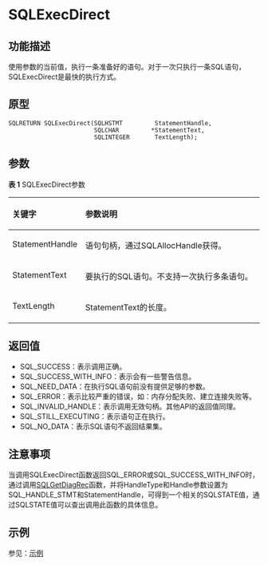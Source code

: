 # SQLExecDirect<a name="ZH-CN_TOPIC_0242371445"></a>

## 功能描述<a name="zh-cn_topic_0238272891_zh-cn_topic_0237120421_zh-cn_topic_0059778538_sa444edc74fad433d8d9beb6eec51f680"></a>

使用参数的当前值，执行一条准备好的语句。对于一次只执行一条SQL语句，SQLExecDirect是最快的执行方式。

## 原型<a name="zh-cn_topic_0238272891_zh-cn_topic_0237120421_zh-cn_topic_0059778538_s25b19223d63f497cafffb0216d09a598"></a>

```
SQLRETURN SQLExecDirect(SQLHSTMT         StatementHandle,
                        SQLCHAR         *StatementText,
                        SQLINTEGER       TextLength);
```

## 参数<a name="zh-cn_topic_0238272891_zh-cn_topic_0237120421_zh-cn_topic_0059778538_s2f6abd60356142879f48870a38d40612"></a>

**表 1**  SQLExecDirect参数

<a name="zh-cn_topic_0238272891_zh-cn_topic_0237120421_zh-cn_topic_0059778538_t5203fb233a4b4f318bf1c119b929f9d6"></a>
<table><thead align="left"><tr id="zh-cn_topic_0238272891_zh-cn_topic_0237120421_zh-cn_topic_0059778538_r0e574f15a22c4800b3941984bafe861d"><th class="cellrowborder" valign="top" width="23.580000000000002%" id="mcps1.2.3.1.1"><p id="zh-cn_topic_0238272891_zh-cn_topic_0237120421_zh-cn_topic_0059778538_a475cea2ebe134ead864d9b7d618138ad"><a name="zh-cn_topic_0238272891_zh-cn_topic_0237120421_zh-cn_topic_0059778538_a475cea2ebe134ead864d9b7d618138ad"></a><a name="zh-cn_topic_0238272891_zh-cn_topic_0237120421_zh-cn_topic_0059778538_a475cea2ebe134ead864d9b7d618138ad"></a><strong id="zh-cn_topic_0238272891_zh-cn_topic_0237120421_zh-cn_topic_0059778538_adb9e72ead0c04ab08160b5e1f0f808c0"><a name="zh-cn_topic_0238272891_zh-cn_topic_0237120421_zh-cn_topic_0059778538_adb9e72ead0c04ab08160b5e1f0f808c0"></a><a name="zh-cn_topic_0238272891_zh-cn_topic_0237120421_zh-cn_topic_0059778538_adb9e72ead0c04ab08160b5e1f0f808c0"></a>关键字</strong></p>
</th>
<th class="cellrowborder" valign="top" width="76.42%" id="mcps1.2.3.1.2"><p id="zh-cn_topic_0238272891_zh-cn_topic_0237120421_zh-cn_topic_0059778538_ac729ff85f7cf4d5b9ad03d225349e107"><a name="zh-cn_topic_0238272891_zh-cn_topic_0237120421_zh-cn_topic_0059778538_ac729ff85f7cf4d5b9ad03d225349e107"></a><a name="zh-cn_topic_0238272891_zh-cn_topic_0237120421_zh-cn_topic_0059778538_ac729ff85f7cf4d5b9ad03d225349e107"></a><strong id="zh-cn_topic_0238272891_zh-cn_topic_0237120421_zh-cn_topic_0059778538_a0c4d88ad07e04214aae84d532f665bb0"><a name="zh-cn_topic_0238272891_zh-cn_topic_0237120421_zh-cn_topic_0059778538_a0c4d88ad07e04214aae84d532f665bb0"></a><a name="zh-cn_topic_0238272891_zh-cn_topic_0237120421_zh-cn_topic_0059778538_a0c4d88ad07e04214aae84d532f665bb0"></a>参数说明</strong></p>
</th>
</tr>
</thead>
<tbody><tr id="zh-cn_topic_0238272891_zh-cn_topic_0237120421_zh-cn_topic_0059778538_ra661b71731b3473ba5d1aec30971e67d"><td class="cellrowborder" valign="top" width="23.580000000000002%" headers="mcps1.2.3.1.1 "><p id="zh-cn_topic_0238272891_zh-cn_topic_0237120421_zh-cn_topic_0059778538_a86d67aa437f94695b8dc0c0ad5b4d638"><a name="zh-cn_topic_0238272891_zh-cn_topic_0237120421_zh-cn_topic_0059778538_a86d67aa437f94695b8dc0c0ad5b4d638"></a><a name="zh-cn_topic_0238272891_zh-cn_topic_0237120421_zh-cn_topic_0059778538_a86d67aa437f94695b8dc0c0ad5b4d638"></a>StatementHandle</p>
</td>
<td class="cellrowborder" valign="top" width="76.42%" headers="mcps1.2.3.1.2 "><p id="zh-cn_topic_0238272891_zh-cn_topic_0237120421_zh-cn_topic_0059778538_a08bc8a467df94afcb2fcccb05616e315"><a name="zh-cn_topic_0238272891_zh-cn_topic_0237120421_zh-cn_topic_0059778538_a08bc8a467df94afcb2fcccb05616e315"></a><a name="zh-cn_topic_0238272891_zh-cn_topic_0237120421_zh-cn_topic_0059778538_a08bc8a467df94afcb2fcccb05616e315"></a>语句句柄，通过SQLAllocHandle获得。</p>
</td>
</tr>
<tr id="zh-cn_topic_0238272891_zh-cn_topic_0237120421_zh-cn_topic_0059778538_r8008d4d61d8d4765bb547320d85a2490"><td class="cellrowborder" valign="top" width="23.580000000000002%" headers="mcps1.2.3.1.1 "><p id="zh-cn_topic_0238272891_zh-cn_topic_0237120421_zh-cn_topic_0059778538_a5ea2be078c354f8ebee10efbf6e270ec"><a name="zh-cn_topic_0238272891_zh-cn_topic_0237120421_zh-cn_topic_0059778538_a5ea2be078c354f8ebee10efbf6e270ec"></a><a name="zh-cn_topic_0238272891_zh-cn_topic_0237120421_zh-cn_topic_0059778538_a5ea2be078c354f8ebee10efbf6e270ec"></a>StatementText</p>
</td>
<td class="cellrowborder" valign="top" width="76.42%" headers="mcps1.2.3.1.2 "><p id="zh-cn_topic_0238272891_zh-cn_topic_0237120421_zh-cn_topic_0059778538_a4734d8dd5edd4f78847ab03746074fd0"><a name="zh-cn_topic_0238272891_zh-cn_topic_0237120421_zh-cn_topic_0059778538_a4734d8dd5edd4f78847ab03746074fd0"></a><a name="zh-cn_topic_0238272891_zh-cn_topic_0237120421_zh-cn_topic_0059778538_a4734d8dd5edd4f78847ab03746074fd0"></a>要执行的SQL语句。不支持一次执行多条语句。</p>
</td>
</tr>
<tr id="zh-cn_topic_0238272891_zh-cn_topic_0237120421_zh-cn_topic_0059778538_rec7c2728bd8c4906b45c5fe2fb9880bb"><td class="cellrowborder" valign="top" width="23.580000000000002%" headers="mcps1.2.3.1.1 "><p id="zh-cn_topic_0238272891_zh-cn_topic_0237120421_zh-cn_topic_0059778538_a6810d872caac4ff188126615119b337f"><a name="zh-cn_topic_0238272891_zh-cn_topic_0237120421_zh-cn_topic_0059778538_a6810d872caac4ff188126615119b337f"></a><a name="zh-cn_topic_0238272891_zh-cn_topic_0237120421_zh-cn_topic_0059778538_a6810d872caac4ff188126615119b337f"></a>TextLength</p>
</td>
<td class="cellrowborder" valign="top" width="76.42%" headers="mcps1.2.3.1.2 "><p id="zh-cn_topic_0238272891_zh-cn_topic_0237120421_zh-cn_topic_0059778538_a8f930493fe4b425ea391e14c30e0ac9a"><a name="zh-cn_topic_0238272891_zh-cn_topic_0237120421_zh-cn_topic_0059778538_a8f930493fe4b425ea391e14c30e0ac9a"></a><a name="zh-cn_topic_0238272891_zh-cn_topic_0237120421_zh-cn_topic_0059778538_a8f930493fe4b425ea391e14c30e0ac9a"></a>StatementText的长度。</p>
</td>
</tr>
</tbody>
</table>

## 返回值<a name="zh-cn_topic_0238272891_zh-cn_topic_0237120421_zh-cn_topic_0059778538_s43b67f6e7de04935897f38b7e40a090f"></a>

-   SQL\_SUCCESS：表示调用正确。
-   SQL\_SUCCESS\_WITH\_INFO：表示会有一些警告信息。
-   SQL\_NEED\_DATA：在执行SQL语句前没有提供足够的参数。
-   SQL\_ERROR：表示比较严重的错误，如：内存分配失败、建立连接失败等。
-   SQL\_INVALID\_HANDLE：表示调用无效句柄。其他API的返回值同理。
-   SQL\_STILL\_EXECUTING：表示语句正在执行。
-   SQL\_NO\_DATA：表示SQL语句不返回结果集。

## 注意事项<a name="zh-cn_topic_0238272891_zh-cn_topic_0237120421_zh-cn_topic_0059778538_s43188a28e3e94157b04501330c5bb5e5"></a>

当调用SQLExecDirect函数返回SQL\_ERROR或SQL\_SUCCESS\_WITH\_INFO时，通过调用[SQLGetDiagRec](SQLGetDiagRec.md)函数，并将HandleType和Handle参数设置为SQL\_HANDLE\_STMT和StatementHandle，可得到一个相关的SQLSTATE值，通过SQLSTATE值可以查出调用此函数的具体信息。

## 示例<a name="zh-cn_topic_0238272891_zh-cn_topic_0237120421_zh-cn_topic_0059778538_s8fbcb12db6c5494e98bac4b4820ecc3c"></a>

参见：[示例](示例-2.md)
